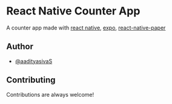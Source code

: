 
# React Native Counter App

A counter app made with [react native](https://reactnative.dev/), [expo](https://expo.dev/), [react-native-paper](https://callstack.github.io/react-native-paper/)


## Author

- [@aadityasivaS](https://www.github.com/aadityasivaS)

  
## Contributing

Contributions are always welcome!


  
